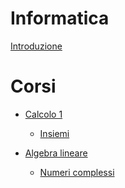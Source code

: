 # Informatica

[Introduzione]()

# Corsi

- [Calcolo 1](./ct0432/README.md)
	- [Insiemi](./ct0432/2022-09-19.md)

- [Algebra lineare]()
	- [Numeri complessi](./ct0435/2022-09-21.md)
